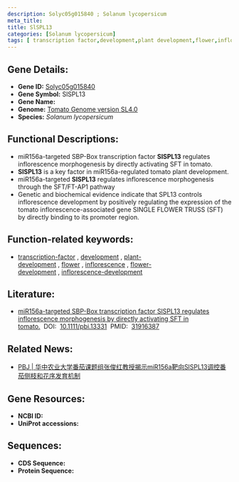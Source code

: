 ```yaml
---
description: Solyc05g015840 ; Solanum lycopersicum
meta_title:
title: SlSPL13
categories: [Solanum lycopersicum]
tags: [ transcription factor,development,plant development,flower,inflorescence,flower development,inflorescence development ]
---
```


## Gene Details:
- **Gene ID:**	[Solyc05g015840]()
- **Gene Symbol:** SlSPL13
- **Gene Name:** 
- **Genome:** [Tomato Genome version SL4.0](https://solgenomics.net/organism/solanum_lycopersicum/genome)
- **Species:** *Solanum lycopersicum*

## Functional Descriptions:
   - miR156a-targeted SBP-Box transcription factor **SlSPL13** regulates inflorescence morphogenesis by directly activating SFT in tomato.
   - **SlSPL13** is a key factor in miR156a-regulated tomato plant development.
   - miR156a-targeted **SlSPL13** regulates inflorescence morphogenesis through the SFT/FT-AP1 pathway
   - Genetic and biochemical evidence indicate that SPL13 controls inflorescence development by positively regulating the expression of the tomato inflorescence-associated gene SINGLE FLOWER TRUSS (SFT) by directly binding to its promoter region.

## Function-related keywords:
   - [transcription-factor](/tags/transcription-factor/)&nbsp;,&nbsp;[development](/tags/development/)&nbsp;,&nbsp;[plant-development](/tags/plant-development/)&nbsp;,&nbsp;[flower](/tags/flower/)&nbsp;,&nbsp;[inflorescence](/tags/inflorescence/)&nbsp;,&nbsp;[flower-development](/tags/flower-development/)&nbsp;,&nbsp;[inflorescence-development](/tags/inflorescence-development/)

## Literature:
   - [miR156a-targeted SBP-Box transcription factor SlSPL13 regulates inflorescence morphogenesis by directly activating SFT in tomato.]( https://onlinelibrary.wiley.com/doi/10.1111/pbi.13331)&nbsp;&nbsp;DOI:&nbsp;&nbsp;[10.1111/pbi.13331](https://onlinelibrary.wiley.com/doi/10.1111/pbi.13331)&nbsp;&nbsp;PMID:&nbsp;&nbsp;[31916387](https://pubmed.ncbi.nlm.nih.gov/31916387/)

## Related News:
   - [PBJ | 华中农业大学番茄课题组张俊红教授揭示miR156a靶向SlSPL13调控番茄侧枝和花序发育机制](https://mp.weixin.qq.com/s?__biz=Mzg3MDEwNDEyMg==&mid=2247486898&idx=1&sn=f3890f100bc7163be5dbb8ae3108a65d&chksm=ce93a0e7f9e429f164fe5f15d3df453b8152ff04dd77f46d293995714bb55417449dd424b1a4&scene=27#wechat_redirect)

## Gene Resources:
- **NCBI ID:**  [](https://www.ncbi.nlm.nih.gov/gene/?term=)
- **UniProt accessions:** [](https://www.uniprot.org/uniprotkb//entry)



## Sequences:
- **CDS Sequence:**
- **Protein Sequence:**
